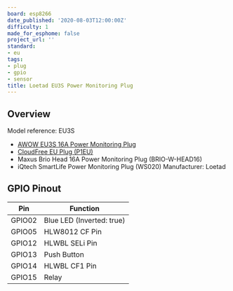 ```yaml
---
board: esp8266
date_published: '2020-08-03T12:00:00Z'
difficulty: 1
made_for_esphome: false
project_url: ''
standard:
- eu
tags:
- plug
- gpio
- sensor
title: Loetad EU3S Power Monitoring Plug
---
```


## Overview

Model reference: EU3S
- [AWOW EU3S 16A Power Monitoring Plug](https://devices.esphome.io/devices/awow-eu3s-power-monitoring-plug/)
- [CloudFree EU Plug (P1EU)](https://devices.esphome.io/devices/cloudfree-eu-plug-%28p1eu%29/)
- Maxus Brio Head 16A Power Monitoring Plug (BRIO-W-HEAD16)
- iQtech SmartLife Power Monitoring Plug (WS020)
Manufacturer: Loetad

## GPIO Pinout

| Pin    | Function                   |
|--------|----------------------------|
| GPIO02 | Blue LED (Inverted: true)  |
| GPIO05 | HLW8012 CF Pin             |
| GPIO12 | HLWBL SELi Pin             |
| GPIO13 | Push Button                |
| GPIO14 | HLWBL CF1 Pin              |
| GPIO15 | Relay                      |
